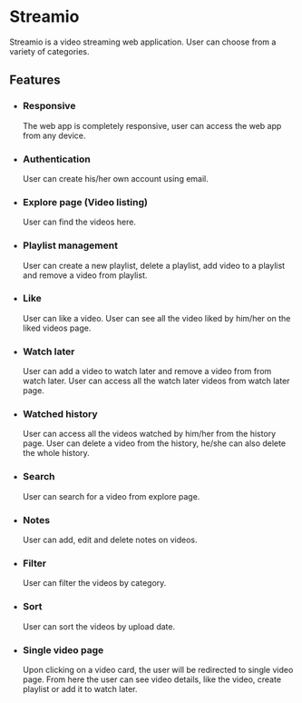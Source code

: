 # Streamio

Streamio is a video streaming web application. User can choose from a variety of categories.

## Features

- ### Responsive

  The web app is completely responsive, user can access the web app from any device.

- ### Authentication

  User can create his/her own account using email.

- ### Explore page (Video listing)

  User can find the videos here.

- ### Playlist management

  User can create a new playlist, delete a playlist, add video to a playlist and remove a video from playlist.

- ### Like

  User can like a video. User can see all the video liked by him/her on the liked videos page.

- ### Watch later

  User can add a video to watch later and remove a video from from watch later. User can access all the watch later videos from watch later page.

- ### Watched history

  User can access all the videos watched by him/her from the history page. User can delete a video from the history, he/she can also delete the whole history.

- ### Search

  User can search for a video from explore page.

- ### Notes

  User can add, edit and delete notes on videos.

- ### Filter

  User can filter the videos by category.

- ### Sort

  User can sort the videos by upload date.

- ### Single video page

  Upon clicking on a video card, the user will be redirected to single video page. From here the user can see video details, like the video, create playlist or add it to watch later.
